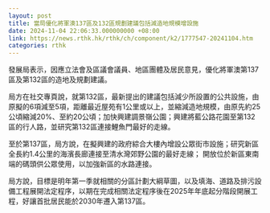 ```yaml
---
layout: post
title: 當局優化將軍澳137區及132區規劃建議包括減造地規模增設施
date: 2024-11-04 22:06:33.000000000 +08:00
link: https://news.rthk.hk/rthk/ch/component/k2/1777547-20241104.htm
categories: rthk
---
```


發展局表示，因應立法會及區議會議員、地區團體及居民意見，優化將軍澳第137區及第132區的造地及規劃建議。

局方在社交專頁說，就第132區，最新提出的建議包括減少所設置的公共設施，由原擬的6項減至5項，距離最近屋苑有1公里或以上，並縮減造地規模，由原先約25公頃縮減20%、至約20公頃；加快興建調景嶺公園；興建將藍公路花園至第132區的行人路，並研究第132區連接鯉魚門最好的走線。

至於第137區，局方說，在擬興建的政府綜合大樓內增設公眾街市設施；研究新區全長約1.4公里的海濱長廊連接至清水灣郊野公園的最好走線； 開放位於新區東南端的碼頭供公眾使用，以加強新區的水路連接。

局方說，目標是明年第一季就相關的分區計劃大綱草圖，以及填海、道路及排污設備工程展開法定程序，以期在完成相關法定程序後在2025年年底起分階段開展工程，好讓首批居民能於2030年遷入第137區。
